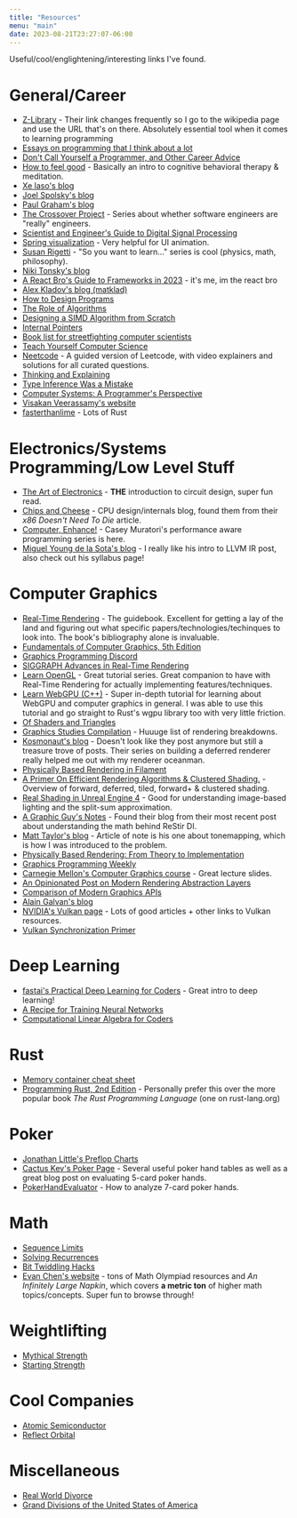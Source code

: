 ```yaml
---
title: "Resources"
menu: "main"
date: 2023-08-21T23:27:07-06:00
---
```

Useful/cool/englightening/interesting links I've found.

# General/Career
- [Z-Library](https://en.wikipedia.org/wiki/Z-Library) - Their link changes frequently so I go to the wikipedia page and use the URL that's on there. Absolutely essential tool when it comes to learning programming
- [Essays on programming that I think about a lot](https://www.benkuhn.net/progessays/)
- [Don't Call Yourself a Programmer, and Other Career Advice](https://www.kalzumeus.com/2011/10/28/dont-call-yourself-a-programmer/)
- [How to feel good](https://evanjconrad.com/posts/how-to-feel-good) - Basically an intro to cognitive behavioral therapy & meditation.
- [Xe laso's blog](https://xeiaso.net/)
- [Joel Spolsky's blog](https://www.joelonsoftware.com/)
- [Paul Graham's blog](http://www.paulgraham.com/index.html)
- [The Crossover Project](https://www.hillelwayne.com/post/are-we-really-engineers/) - Series about whether software engineers are "really" engineers.
- [Scientist and Engineer's Guide to Digital Signal Processing](http://www.dspguide.com/)
- [Spring visualization](https://www.desmos.com/calculator/rzvw27ljh9) - Very helpful for UI animation.
- [Susan Rigetti](https://www.susanrigetti.com/) - "So you want to learn..." series is cool (physics, math, philosophy).
- [Niki Tonsky's blog](https://tonsky.me/)
- [A React Bro's Guide to Frameworks in 2023](https://twitter.com/t3dotgg/status/1612980211393638401) - it's me, im the react bro
- [Alex Kladov's blog (matklad)](https://matklad.github.io/about.html)
- [How to Design Programs](https://htdp.org/)
- [The Role of Algorithms](https://matklad.github.io/2023/08/13/role-of-algorithms.html)
- [Designing a SIMD Algorithm from Scratch](https://mcyoung.xyz/2023/11/27/simd-base64/)
- [Internal Pointers](https://www.internalpointers.com/)
- [Book list for streetfighting computer scientists](https://nick-black.com/dankwiki/index.php/Book_list_for_streetfighting_computer_scientists)
- [Teach Yourself Computer Science](https://teachyourselfcs.com/)
- [Neetcode](https://neetcode.io/) - A guided version of Leetcode, with video explainers and solutions for all curated questions.
- [Thinking and Explaining](https://mathoverflow.net/questions/38639/thinking-and-explaining)
- [Type Inference Was a Mistake](https://borretti.me/article/type-inference-was-a-mistake)
- [Computer Systems: A Programmer's Perspective](https://csapp.cs.cmu.edu/)
- [Visakan Veerassamy's website](https://visakanv.com/)
- [fasterthanlime](https://fasterthanli.me/) - Lots of Rust

# Electronics/Systems Programming/Low Level Stuff
- [The Art of Electronics](https://artofelectronics.net/) - **THE** introduction to circuit design, super fun read.
- [Chips and Cheese](https://chipsandcheese.com/) - CPU design/internals blog, found them from their *x86 Doesn't Need To Die* article.
- [Computer, Enhance!](https://www.computerenhance.com/) - Casey Muratori's performance aware programming series is here.
- [Miguel Young de la Sota's blog](https://mcyoung.xyz/) - I really like his intro to LLVM IR post, also check out his syllabus page!

# Computer Graphics
- [Real-Time Rendering](https://www.realtimerendering.com/) - The guidebook. Excellent for getting a lay of the land and figuring out what specific papers/technologies/techinques to look into. The book's bibliography alone is invaluable.
- [Fundamentals of Computer Graphics, 5th Edition](https://www.amazon.com/Fundamentals-Computer-Graphics-Steve-Marschner/dp/0367505037)
- [Graphics Programming Discord](https://graphics-programming.org/)
- [SIGGRAPH Advances in Real-Time Rendering](https://advances.realtimerendering.com/)
- [Learn OpenGL](https://learnopengl.com/) - Great tutorial series. Great companion to have with Real-Time Rendering for actually implementing features/techniques.
- [Learn WebGPU (C++)](https://eliemichel.github.io/LearnWebGPU/index.html) - Super in-depth tutorial for learning about WebGPU and computer graphics in general. I was able to use this tutorial and go straight to Rust's wgpu library too with very little friction.
- [Of Shaders and Triangles](https://blog.42yeah.is/)
- [Graphics Studies Compilation](http://www.adriancourreges.com/blog/2020/12/29/graphics-studies-compilation/) - Huuuge list of rendering breakdowns.
- [Kosmonaut's blog](https://kosmonautblog.wordpress.com/) - Doesn't look like they post anymore but still a treasure trove of posts. Their series on building a deferred renderer really helped me out with my renderer oceanman.
- [Physically Based Rendering in Filament](https://google.github.io/filament/Filament.html)
- [A Primer On Efficient Rendering Algorithms & Clustered Shading.](http://www.aortiz.me/2018/12/21/CG.html) - Overview of forward, deferred, tiled, forward+ & clustered shading.
- [Real Shading in Unreal Engine 4](https://blog.selfshadow.com/publications/s2013-shading-course/karis/s2013_pbs_epic_notes_v2.pdf) - Good for understanding image-based lighting and the split-sum approximation.
- [A Graphic Guy's Notes](https://agraphicsguynotes.com/) - Found their blog from their most recent post about understanding the math behind ReStir DI.
- [Matt Taylor's blog](https://64.github.io/) - Article of note is his one about tonemapping, which is how I was introduced to the problem.
- [Physically Based Rendering: From Theory to Implementation](https://www.pbr-book.org/)
- [Graphics Programming Weekly](https://www.jendrikillner.com/)
- [Carnegie Mellon's Computer Graphics course](http://15462.courses.cs.cmu.edu/spring2023/) - Great lecture slides.
- [An Opinionated Post on Modern Rendering Abstraction Layers](https://alextardif.com/RenderingAbstractionLayers.html)
- [Comparison of Modern Graphics APIs](https://alain.xyz/blog/comparison-of-modern-graphics-apis)
- [Alain Galvan's blog](https://alain.xyz/)
- [NVIDIA's Vulkan page](https://developer.nvidia.com/vulkan) - Lots of good articles + other links to Vulkan resources.
- [Vulkan Synchronization Primer](https://www.jeremyong.com/vulkan/graphics/rendering/2018/11/22/vulkan-synchronization-primer/)

# Deep Learning
- [fastai's Practical Deep Learning for Coders](https://course.fast.ai/) - Great intro to deep learning!
- [A Recipe for Training Neural Networks](https://karpathy.github.io/2019/04/25/recipe/) 
- [Computational Linear Algebra for Coders](https://github.com/fastai/numerical-linear-algebra)

# Rust
- [Memory container cheat sheet](https://github.com/usagi/rust-memory-container-cs)
- [Programming Rust, 2nd Edition](https://www.oreilly.com/library/view/programming-rust-2nd/9781492052586/) - Personally prefer this over the more popular book *The Rust Programming Language* (one on rust-lang.org)

# Poker
- [Jonathan Little's Preflop Charts](https://poker-coaching.s3.amazonaws.com/tools/preflop-charts/full-preflop-charts.pdf)
- [Cactus Kev's Poker Page](http://suffe.cool/poker/) - Several useful poker hand tables as well as a great blog post on evaluating 5-card poker hands.
- [PokerHandEvaluator](https://github.com/HenryRLee/PokerHandEvaluator/blob/master/Documentation/Algorithm.md) - How to analyze 7-card poker hands.

# Math
- [Sequence Limits](https://math.mit.edu/~apm/ch03.pdf)
- [Solving Recurrences](https://jeffe.cs.illinois.edu/teaching/algorithms/notes/99-recurrences.pdf)
- [Bit Twiddling Hacks](http://graphics.stanford.edu/~seander/bithacks.html#CountBitsSetParallel)
- [Evan Chen's website](https://web.evanchen.cc/) - tons of Math Olympiad resources and *An Infinitely Large Napkin*, which covers **a metric ton** of higher math topics/concepts. Super fun to browse through!

# Weightlifting
- [Mythical Strength](http://mythicalstrength.blogspot.com/2014/05/why-abbreviated-training-starting.html)
- [Starting Strength](https://startingstrength.com/)

# Cool Companies
- [Atomic Semiconductor](https://atomicsemi.com)
- [Reflect Orbital](https://www.reflectorbital.com/)

# Miscellaneous
- [Real World Divorce](http://realworlddivorce.com/)
- [Grand Divisions of the United States of America](https://twitter.com/SaintRPh/status/1770651665869259010)